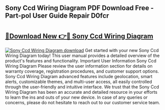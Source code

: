 ## Sony Ccd Wiring Diagram PDF Download Free - Part-poI User Guide Repair D0fcr

# <h2><a href="http://dfo6d9k.blite.top/?on=Sony+Ccd+Wiring+Diagram">🔗Download New 👉🔴 Sony Ccd Wiring Diagram</a></h2>

[![Sony Ccd Wiring Diagram download](https://i.imgur.com/lujVjoI.png)](http://dfo6d9k.blite.top/?on=Sony+Ccd+Wiring+Diagram)
Get started with your new Sony Ccd Wiring Diagram today! This user manual provides a detailed overview of the product's features and functionality. Important User Information Sony Ccd Wiring Diagram Please review the user information section for details on warranty coverage, registration procedures, and customer support options. Sony Ccd Wiring Diagram advanced features include geolocation, smart alerts, customizable themes, and multi-user access, all easily controlled through the user-friendly and intuitive interface. We trust that the Sony Ccd Wiring Diagram has been an accurate and detailed resource in your efforts to learn the ins and outs of your new device. In case of any queries or concerns, please do not hesitate to reach out to our customer service team.
